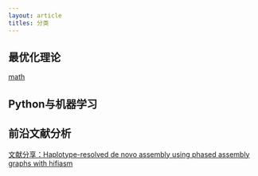 ```yaml
---
layout: article
titles: 分类
---
```



## 最优化理论

[math](/2021/04/27/math.html)

## Python与机器学习

## 前沿文献分析

[文献分享：Haplotype-resolved de novo assembly using phased assembly graphs with hifiasm](/2021/05/06/hifisam.html)
